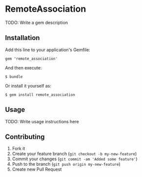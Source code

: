 # RemoteAssociation

TODO: Write a gem description

## Installation

Add this line to your application's Gemfile:

    gem 'remote_association'

And then execute:

    $ bundle

Or install it yourself as:

    $ gem install remote_association

## Usage

TODO: Write usage instructions here

## Contributing

1. Fork it
2. Create your feature branch (`git checkout -b my-new-feature`)
3. Commit your changes (`git commit -am 'Added some feature'`)
4. Push to the branch (`git push origin my-new-feature`)
5. Create new Pull Request
